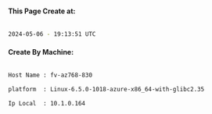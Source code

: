
   
#### This Page Create at:

```bash

2024-05-06 - 19:13:51 UTC

```

#### Create By Machine:

```bash

Host Name : fv-az768-830

platform  : Linux-6.5.0-1018-azure-x86_64-with-glibc2.35

Ip Local  : 10.1.0.164

```

